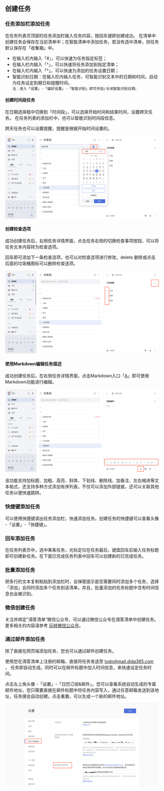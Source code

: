## 创建任务

### 任务添加栏添加任务

在任务列表页顶部的任务添加栏输入任务内容，按回车键即创建成功。 在清单中创建任务会保存在当前清单中；在智能清单中添加任务，若没有选中清单，则任务默认保存在「收集箱」中。

* 在输入栏内输入「#」，可以快速为任务指定标签；
* 在输入栏内输入「^」，可以快速将任务添加到指定清单；
* 在输入栏内输入「*」，可以快速为添加的任务设置日期；
* 智能识别日期：在输入栏内输入任务，可智能识别文本中的日期和时间，自动为任务设定到期日和提醒时间。<br/> `注：进入「设置」-「偏好设置」-「智能识别」即可开启/关闭智能识别日期。`


#### 创建时间段任务

在日期选择框中切换到「时间段」，可以选择开始时间和结束时间，设置跨天任务。 在任务列表的添加栏中，也可以智能识别时间段信息。

跨天任务也可以设置提醒，提醒是根据开始时间设置的。

![](../../images/web/8.png)


#### 创建检查选项

成功创建任务后，右侧任务详情界面，点击任务右侧的切换检查事项按钮，可以将任务文本内容转为检查选项。 

回车即可添加下一条检查选项，也可以对检查选项进行修改，delete 删除或点击后面的垃圾桶图标可以删除检查选项。

![](../../images/web/9.png)

#### 使用Markdown编辑任务描述

成功创建任务后，在右侧任务详情界面，点击Markdown入口「<u>A</u>」即可使用Markdown功能进行编辑。

![](../../images/web/10.png)

该功能支持加标题、加粗、高亮、斜体、下划线、删除线、加备注、左右缩进等文本格式，还支持多种方式添加有序列表。不仅可以添加外部链接，还可以关联其他任务以便快速跳转。

### 快捷键添加任务

可以使用快捷键调出任务添加栏，快速添加任务。创建任务的快捷键可以查看头像 -「设置」-「快捷键」。

### 回车添加任务

在任务列表页中，选中某条任务，光标定位在任务最后，键盘回车后输入任务标题即可创建新任务。在下面已完成任务列表中回车可以创建新的已完成任务。

### 批量添加任务

把多行的文本复制粘贴到添加栏时，会弹窗提示是否需要同时添加多个任务，选择「添加」会同时添加多个任务到该清单。并且，批量添加的任务标题中含有时间信息也会被识别。

### 微信创建任务

关注并绑定”滴答清单“微信公众号，可以通过微信公众号在滴答清单中创建任务。 <br >更多相关的内容请参考 [玩转微信公众号](../wechat.md)。

### 通过邮件添加任务

除了直接在网页端添加任务，您也可以通过邮件创建任务。 

使用您在滴答清单上注册的邮箱，直接将任务发送至 [todo@mail.dida365.com](todo@mail.dida365.com) ， 任务即自动生成。同时可以在邮件标题中加入时间信息，来快速设定任务时间。

点击左上角头像 -「设置」-「日历订阅&邮件」，您可以查看系统自动生成的专属邮件地址，您只需要直接在邮件标题中将任务内容写入，通过任意邮箱发送到该地址，任务便会自动创建。点击重置，可以生成一个新的邮件地址。

![](../../images/web/61.png)